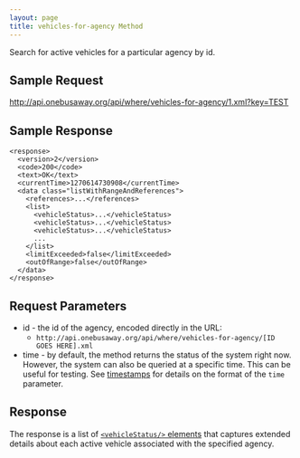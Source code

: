 ```yaml
---
layout: page
title: vehicles-for-agency Method
---
```


Search for active vehicles for a particular agency by id.

## Sample Request

http://api.onebusaway.org/api/where/vehicles-for-agency/1.xml?key=TEST

## Sample Response

~~~
<response>
  <version>2</version>
  <code>200</code>
  <text>OK</text>
  <currentTime>1270614730908</currentTime>
  <data class="listWithRangeAndReferences">
    <references>...</references>
    <list>
      <vehicleStatus>...</vehicleStatus>
      <vehicleStatus>...</vehicleStatus>
      <vehicleStatus>...</vehicleStatus>
      ...
    </list>
    <limitExceeded>false</limitExceeded>
    <outOfRange>false</outOfRange>
  </data>
</response>
~~~

## Request Parameters

* id - the id of the agency, encoded directly in the URL:
    * `http://api.onebusaway.org/api/where/vehicles-for-agency/[ID GOES HERE].xml`
* time - by default, the method returns the status of the system right now.  However, the system
  can also be queried at a specific time.  This can be useful for testing.  See [timestamps](/api/where/#timestamps)
  for details on the format of the `time` parameter.

## Response

The response is a list of
[`<vehicleStatus/>` elements](/api/where/elements/vehicle-status) that captures extended
details about each active vehicle associated with the specified agency.
